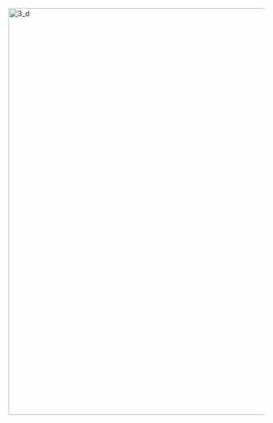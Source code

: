 <a href="https://github.com/AlmeidaAlin3/MachineLearning/blob/master/ProblemSet2/Exercise5/img/3_d.png"><img src="https://github.com/AlmeidaAlin3/MachineLearning/blob/master/ProblemSet2/Exercise3/img/3_d.png" title="3_d" alt="3_d" width="800"></a>


